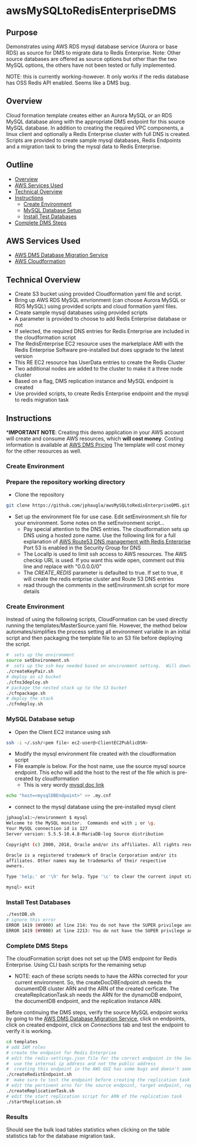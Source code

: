 # awsMySQLtoRedisEnterpriseDMS
## Purpose

Demonstrates using AWS RDS mysql database service (Aurora or base RDS) as source for DMS to migrate data to Redis Enterprise.  Note:  Other source databases are offered as source options but other than the two MySQL options, the others have not been tested or fully implemented.

NOTE:  this is currently working-however.  It only works if the redis database has OSS Redis API enabled.  Seems like a DMS bug.

## Overview

Cloud formation template creates either an Aurora MySQL or an RDS MySQL database along with the appropriate DMS endpoint for this source MySQL database.  In addition to creating the required VPC components, a linux client and optionally a Redis Enterprise cluster with full DNS is created.  Scripts are provided to create sample mysql databases, Redis Endpoints and a migration task to bring the mysql data to Redis Enterprise.

## Outline

- [Overview](#overview)
- [AWS Services Used](#aws-services-used)
- [Technical Overview](#technical-overview)
- [Instructions](#instructions)
  - [Create Environment](#create-environment)
  - [MySQL Database Setup](#mysql-database-setup)
  - [Install Test Databases](#install-test-databases)
- [Complete DMS Steps](#complete-dms-steps)

## AWS Services Used

* [AWS DMS Database Migration Service](https://aws.amazon.com/dms/)
* [AWS Cloudformation](https://aws.amazon.com/cloudformation/)

## Technical Overview

* Create S3 bucket using provided Cloudformation yaml file and script.   
* Bring up AWS RDS MySQL envrionment (can choose Aurora MySQL or RDS MySQL) using provided scripts and cloud formation yaml files.
* Create sample mysql databases using provided scripts
* A parameter is provided to choose to add Redis Enterprise database or not
* If selected, the required DNS entries for Redis Enterprise are included in the cloudformation script
* The RedisEnterprise EC2 resource uses the marketplace AMI with the Redis Enterprise Software pre-installed but does upgrade to the latest version
* This RE EC2 resource has UserData entries to create the Redis Cluster
* Two additional nodes are added to the cluster to make it a three node cluster
* Based on a flag, DMS replication instance and MySQL endpoint is created
* Use provided scripts, to create Redis Enterprise endpoint and the mysql to redis migration task

## Instructions
***IMPORTANT NOTE**: Creating this demo application in your AWS account will create and consume AWS resources, which **will cost money**.  Costing information is available at [AWS DMS Pricing](https://aws.amazon.com/dms/pricing/)   The template will cost money for the other resources as well.

### Create Environment
### Prepare the repository working directory
* Clone the repository
```bash
git clone https://github.com/jphaugla/awsMySQLtoRedisEnterpriseDMS.git
```
* Set up the environment file for use case.  Edit setEnvironment.sh file for your environment.  Some notes on the setEnvironment script...
    * Pay special attention to the DNS entries. The cloudformation sets up DNS using a hosted zone name.   Use the following link for a full explanation of [AWS Route53 DNS management with Redis Enterprise](https://docs.redis.com/latest/rs/installing-upgrading/configuring/configuring-aws-route53-dns-redis-enterprise/)  Port 53 is enabled in the Security Group for DNS
    * The LocalIp is used to limit ssh access to AWS resources.  The AWS checkip URL is used.  If you want this wide open, comment out this line and replace with "0.0.0.0/0"
    * The *CREATE_REDIS* parameter is defaulted to true.  If set to true, it will create the redis entprise cluster and Route 53 DNS entries
    * read through the comments in the setEnvironment.sh script for more details

### Create Environment
Instead of using the following scripts, CloudFormation can be used directly running the templates/MasterSource.yaml file.  However, the method below automates/simplifies the process setting all environment variable in an initial script and then packaging the template file to an S3 file before deploying the script.
```bash
#  sets up the environment
source setEnvironment.sh
#  sets up the ssh key needed based on environment setting.  Will download key to local directory.  Best to move this file to ~/.ssh/
./createKeyPair.sh
# deploy an s3 bucket
./cfns3deploy.sh
# package the nested stack up to the S3 bucket
./cfnpackage.sh
# deploy the stack
./cfndeploy.sh
```

### MySQL Database setup
* Open the Client EC2 instance using ssh
```bash
ssh -i ~/.ssh/<pem file> ec2-user@<ClientEC2PublicDSN>
```
* Modify the mysql environment file created with the cloudformation script
* File example is below.  For the host name, use the source mysql  source endpoint. This echo will add the host to the rest of the file which is pre-created by cloudformation
    * This is very wordy [mysql doc link](https://dev.mysql.com/doc/refman/8.0/en/option-files.html)
```bash
echo "host=<mysqlDBEndpoint>" >> .my.cnf
```
* connect to the mysql database using the pre-installed mysql client
```bash
jphaugla1:~/environment $ mysql
Welcome to the MySQL monitor.  Commands end with ; or \g.
Your MySQL connection id is 127
Server version: 5.5.5-10.4.8-MariaDB-log Source distribution

Copyright (c) 2000, 2018, Oracle and/or its affiliates. All rights reserved.

Oracle is a registered trademark of Oracle Corporation and/or its
affiliates. Other names may be trademarks of their respective
owners.

Type 'help;' or '\h' for help. Type '\c' to clear the current input statement.

mysql> exit
```
### Install Test Databases
```bash
./testDB.sh
# ignore this error
ERROR 1419 (HY000) at line 214: You do not have the SUPER privilege and binary logging is enabled (you *might* want to use the less safe log_bin_trust_function_creators variable)
ERROR 1419 (HY000) at line 2213: You do not have the SUPER privilege and binary logging is enabled (you *might* want to use the less safe log_bin_trust_function_creators variable)

```

### Complete DMS Steps
The cloudFormation script does not set up the DMS endpoint for Redis Enterprise.  Using CLI bash scripts for the remaining setup
* NOTE:  each of these scripts needs to have the ARNs corrected for your current environment.  So, the createDocDBEndpoint.sh needs the documentDB cluster ARN and the ARN of the created cerficate.  The createReplicationTask.sh needs the ARN for the dynamoDB endpoint, the documentDB endpoint, and the replication instance ARN.

Before continuing the DMS steps, verify the source MySQL endpoint works by going to the [AWS DMS Database Migration Service](https://aws.amazon.com/dms/), click on endpoints, click on created endpoint, click on *Connections* tab and test the endpoint to verify it is working.

```bash
cd templates
# add IAM roles
# create the endpoint for Redis Enterprise
# edit the redis-settings.json file for the correct endpoint in the ServerName
#  use the internal ip address and not the public address
#  creating this endpoint in the AWS GUI has some bugs and doesn't seem to work so use a script
./createRedistEndpoint.sh
#  make sure to test the endpoint before creating the replication task or the replication task will fail
# edit the pertinent arns for the source endpoint, target endpoint, replication instance and then run the create replication scripts
./createReplicationTask.sh
# edit the start replication script for ARN of the replication task
./startReplication.sh
```
### Results

Should see the bulk load tables statistics when clicking on the table statistics tab for the database migration task.
